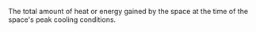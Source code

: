 The total amount of heat or energy gained by the space at the time of the space's peak cooling conditions.